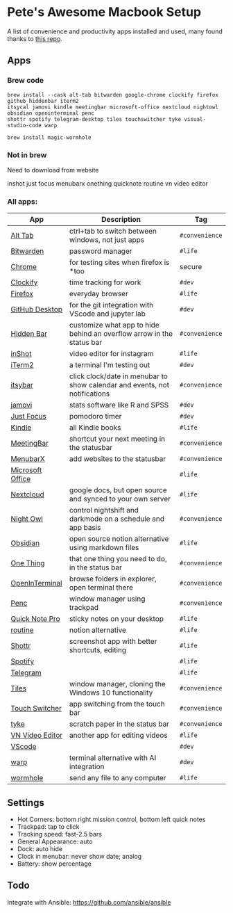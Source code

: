 # Pete's Awesome Macbook Setup

A list of convenience and productivity apps installed and used, many found thanks to [this repo](https://github.com/phmullins/awesome-macos).

## Apps
### Brew code

```
brew install --cask alt-tab bitwarden google-chrome clockify firefox github hiddenbar iterm2 
itsycal jamovi kindle meetingbar microsoft-office nextcloud nightowl obsidian openinterminal penc 
shottr spotify telegram-desktop tiles touchswitcher tyke visual-studio-code warp 

brew install magic-wormhole
```

### Not in brew

Need to download from website

inshot
just focus
menubarx
onething
quicknote
routine
vn video editor

### All apps:

| App | Description | Tag|
|------| ----- | ----- |
| [Alt Tab](https://github.com/lwouis/alt-tab-macos)| ctrl+tab to switch between windows, not just apps| `#convenience` 
| [Bitwarden](https://apps.apple.com/us/app/bitwarden/id1352778147?mt=12)| password manager| `#life` 
| [Chrome](https://www.google.com/chrome/)| for testing sites when firefox is *too| secure| `#life` 
| [Clockify](https://clockify.me/mac-time-tracking)| time tracking for work| `#dev` 
| [Firefox](https://getfirefox.com)| everyday browser| `#life` 
| [GitHub Desktop](https://desktop.github.com/)| for the git integration with VScode and jupyter lab| `#dev` 
| [Hidden Bar](https://github.com/dwarvesf/hidden)| customize what app to hide behind an overflow arrow in the status bar| `#convenience` 
| [inShot](https://apps.apple.com/ua/app/inshot-video-editor/id997362197)| video editor for instagram| `#life` 
| [iTerm2](https://iterm2.com/downloads.html)| a terminal I'm testing out| `#dev` 
| [itsybar](https://www.mowglii.com/itsycal/)| click clock/date in menubar to show calendar and events, not notifications| `#convenience` 
| [jamovi](https://www.jamovi.org/)| stats software like R and SPSS| `#dev` 
| [Just Focus](https://apps.apple.com/us/app/just-focus/id1142151959?mt=12)| pomodoro timer| `#dev` 
| [Kindle](https://apps.apple.com/us/app/kindle/id405399194?mt=12)| all Kindle books| `#life` 
| [MeetingBar](https://apps.apple.com/us/app/meetingbar/id1532419400?mt=12)| shortcut your next meeting in the statusbar| `#convenience` 
| [MenubarX](https://apps.apple.com/us/app/menubarx/id1575588022?mt=12)| add websites to the statusbar| `#convenience` 
| [Microsoft Office](https://www.microsoft.com/en-US/microsoft-365/mac/microsoft-365-for-mac)| |`#life`
| [Nextcloud](https://nextcloud.com/install/#install-clients)| google docs, but open source and synced to your own server| `#life` 
| [Night Owl](https://nightowl.kramser.xyz/#)| control nightshift and darkmode on a schedule and app basis| `#convenience` 
| [Obsidian](https://obsidian.md/)| open source notion alternative using markdown files| `#life` 
| [One Thing](https://apps.apple.com/us/app/one-thing/id1604176982?mt=12)| that one thing you need to do, in the status bar| `#convenience` 
| [OpenInTerminal](https://github.com/Ji4n1ng/OpenInTerminal)| browse folders in explorer, open terminal there| `#convenience` 
| [Penc](https://deniz.co/penc/)| window manager using trackpad| `#convenience` 
| [Quick Note Pro](https://apps.apple.com/us/app/quick-note-one-click-notes/id1472935217?mt=12) | sticky notes on your desktop| `#life`
| [routine](https://www.routine.co/apps)| notion alternative| `#life` 
| [Shottr](https://shottr.cc/)| screenshot app with better shortcuts, editing| `#life`
| [Spotify](https://spotify.com)| | `#life`
| [Telegram](https://desktop.telegram.org/)| | `#life`
| [Tiles](https://freemacsoft.net/tiles/) | window manager, cloning the Windows 10 functionality| `#convenience`
| [Touch Switcher](https://hazeover.com/touchswitcher.html)| app switching from the touch bar| `#convenience` 
| [tyke](https://tyke.app/)| scratch paper in the status bar| `#convenience` 
| [VN Video Editor](https://apps.apple.com/us/app/vn-video-editor/id1494451650?mt=12)| another app for editing videos| `#life` 
| [VScode](https://code.visualstudio.com/Download)| | `#dev` 
| [warp](https://www.warp.dev/)| terminal alternative with AI integration| `#dev` 
| [wormhole](https://er.run/)| send any file to any computer| `#life` 



## Settings

* Hot Corners: bottom right mission control, bottom left quick notes
* Trackpad: tap to click
* Tracking speed: fast-2.5 bars
* General Appearance: auto
* Dock: auto hide
* Clock in menubar: never show date; analog
* Battery: show percentage

## Todo

Integrate with Ansible: https://github.com/ansible/ansible
